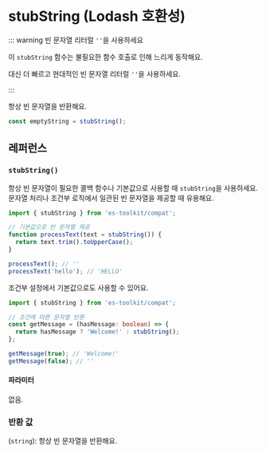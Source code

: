 # stubString (Lodash 호환성)

::: warning 빈 문자열 리터럴 `''`을 사용하세요

이 `stubString` 함수는 불필요한 함수 호출로 인해 느리게 동작해요.

대신 더 빠르고 현대적인 빈 문자열 리터럴 `''`을 사용하세요.

:::

항상 빈 문자열을 반환해요.

```typescript
const emptyString = stubString();
```

## 레퍼런스

### `stubString()`

항상 빈 문자열이 필요한 콜백 함수나 기본값으로 사용할 때 `stubString`을 사용하세요. 문자열 처리나 조건부 로직에서 일관된 빈 문자열을 제공할 때 유용해요.

```typescript
import { stubString } from 'es-toolkit/compat';

// 기본값으로 빈 문자열 제공
function processText(text = stubString()) {
  return text.trim().toUpperCase();
}

processText(); // ''
processText('hello'); // 'HELLO'
```

조건부 설정에서 기본값으로도 사용할 수 있어요.

```typescript
import { stubString } from 'es-toolkit/compat';

// 조건에 따른 문자열 반환
const getMessage = (hasMessage: boolean) => {
  return hasMessage ? 'Welcome!' : stubString();
};

getMessage(true); // 'Welcome!'
getMessage(false); // ''
```

#### 파라미터

없음.

### 반환 값

(`string`): 항상 빈 문자열을 반환해요.
